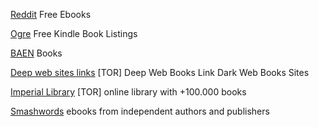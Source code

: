 
[Reddit](https://www.reddit.com/r/FreeEBOOKS/)
Free Ebooks

[Ogre](http://ogres-crypt.com/Kindle/)
Free Kindle Book Listings

[BAEN](https://www.baen.com/catalog/category/view/s/free-library/id/2012)
Books

[Deep web sites links](https://www.deepwebsiteslinks.com/deep-web-books-sites-links/)
[TOR] Deep Web Books Link
Dark Web Books Sites

[Imperial Library](https://xfmro77i3lixucja.onion.to/)
[TOR] online library with +100.000 books

[Smashwords](https://www.smashwords.com/books/category/1/newest/0/free/any)
ebooks from independent authors and publishers

